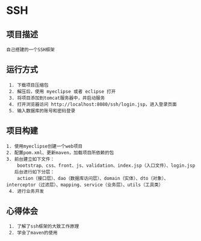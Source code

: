 SSH
======================

项目描述
----------------------
    自己搭建的一个SSH框架

运行方式
-----------------------
```
 1. 下载项目压缩包
 2. 解压后，使用 myeclipse 或者 eclipse 打开
 3. 将项目添加到tomcat服务器中，并启动服务
 4. 打开浏览器访问 http://localhost:8080/ssh/login.jsp，进入登录页面
 5. 输入数据库的账号和密码登录
```

项目构建
-----------------------
```
1. 使用myeclipse创建一个web项目
2. 配置pom.xml、更新maven，加载项目所依赖的包
3. 前台建立如下文件：
    bootstrap、css、front、js、validation、index.jsp（入口文件）、login.jsp
   后台进行如下分层：
    action（接口层）、dao（数据库访问层）、domain（实体）、dto（对象）、interceptor（过滤层）、mapping、service（业务层）、utils（工具类）
 4. 进行业务开发
```

心得体会
-----------------------
```
 1. 了解了ssh框架的大致工作原理
 2. 学会了maven的使用 
```
